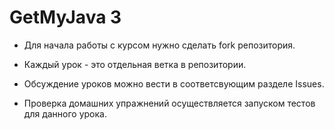 # GetMyJava 3

* Для начала работы с курсом нужно сделать fork репозитория.

* Каждый урок - это отдельная ветка в репозитории.

* Обсуждение уроков можно вести в соответсвующим разделе Issues.

* Проверка домашних упражнений осуществляется запуском тестов для данного урока.
